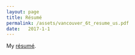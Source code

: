 ```yaml
---
layout: page
title: Résumé
permalink: /assets/vancouver_6t_resume_us.pdf
date:   2017-1-1
---
```

My [résumé](/assets/vancouver_6t_resume_us.pdf). 